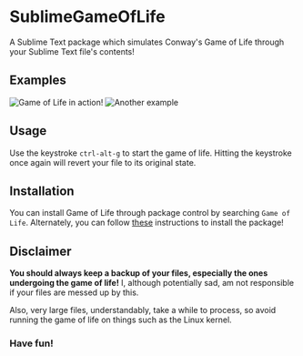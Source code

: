 # SublimeGameOfLife
A Sublime Text package which simulates Conway's Game of Life through your Sublime Text file's contents!

## Examples

![Game of Life in action!](http://i.imgur.com/j7gX3Po.gif)
![Another example](http://i.imgur.com/OGa8FQx.gif)

## Usage
Use the keystroke `ctrl-alt-g` to start the game of life. Hitting the keystroke once again will revert your file to its original state.

## Installation
You can install Game of Life through package control by searching `Game of Life`. Alternately, you can follow [these](https://www.sublimetext.com/docs/3/packages.html) instructions to install the package!

## Disclaimer
**You should always keep a backup of your files, especially the ones undergoing the game of life!** I, although potentially sad, am not responsible if your files are messed up by this. 

Also, very large files, understandably, take a while to process, so avoid running the game of life on things such as the Linux kernel.

### Have fun!
